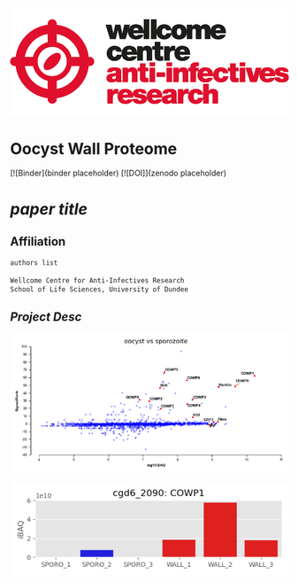 ![title](https://github.com/mtinti/oocyst_wall_proteome/blob/main/static/wcar.png)
# Oocyst Wall Proteome

[![Binder](binder placeholder)
[![DOI]](zenodo placeholder)


# *paper title* 

## Affiliation
    authors list

    Wellcome Centre for Anti-Infectives Research
    School of Life Sciences, University of Dundee

## *Project Desc*
    
![differential_expresion](https://github.com/mtinti/oocyst_wall_proteome/blob/main/notebooks/FigX.png)

![COWP-1](https://github.com/mtinti/oocyst_wall_proteome/blob/main/notebooks/cgd6_2090-RA-p1.png)
